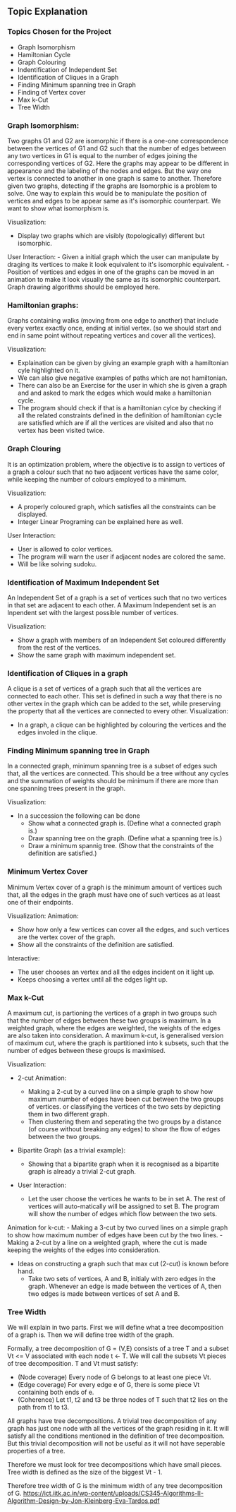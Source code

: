 ## Topic Explanation

### Topics Chosen for the Project
- Graph Isomorphism
- Hamiltonian Cycle
- Graph Colouring
- Indentification of Independent Set
- Identification of Cliques in a Graph
- Finding Minimum spanning tree in Graph
- Finding of Vertex cover
- Max k-Cut
- Tree Width

### Graph Isomorphism:
Two graphs G1 and G2 are isomorphic if there is a one-one correspondence between the vertices of G1 and G2 
such that the number of edges between any two vertices in G1 is equal to the number of edges joining the corresponding 
vertices of G2. Here the graphs may appear to be different in appearance and the labeling of the nodes and edges. But the way one vertex is connected to another in one graph is same to another. Therefore given two graphs, detecting if the graphs are Isomorphic is a problem to solve.
One way to explain this would be to manipulate the position of vertices and edges to be appear same as it's isomorphic counterpart.
We want to show what isomorphism is.

Visualization:
- Display two graphs which are visibly (topologically) different but isomorphic.

User Interaction:
	- Given a initial graph which the user can manipulate by draging its vertices to make it look equivalent to it's isomorphic equivalent.
	- Position of vertices and edges in one of the graphs can be moved in an animation to make it look visually the same as
  	  its isomorphic counterpart. Graph drawing algorithms should be employed here.

### Hamiltonian graphs:
Graphs containing walks (moving from one edge to another) that include every vertex exactly once, ending at
initial vertex. (so we should start and end in same point without repeating vertices and cover all the vertices).

Visualization:
- Explaination can be given by giving an example graph with a hamiltonian cyle highlighted on it.
- We can also give negative examples of paths which are not hamiltonian.
- There can also be an Exercise for the user in which she is given a graph and and asked to mark the edges which would make a hamiltonian cycle.
- The program should check if that is a hamiltonian cylce by checking if all the related constraints defined in the definition 
  of hamiltonian cycle are satisfied which are if all the vertices are visited and also that no vertex has been visited twice. 

### Graph Clouring
It is an optimization problem, where the objective is to assign to vertices of a graph a colour such that no two adjacent vertices
have the same color, while keeping the number of colours employed to a minimum.

Visualization: 
- A properly coloured graph, which satisfies all the constraints can be displayed.
- Integer Linear Programing can be explained here as well.

User Interaction:
- User is allowed to color vertices.
- The program will warn the user if adjacent nodes are colored the same.
- Will be like solving sudoku.

### Identification of Maximum Independent Set
An Independent Set of a graph is a set of vertices such that no two vertices in that set are adjacent to each other.
A Maximum Independent set is an Inpendent set with the largest possible number of vertices.

Visualization:
- Show a graph with members of an Independent Set coloured differently from the rest of the vertices.
- Show the same graph with maximum independent set.

### Identification of Cliques in a graph
A clique is a set of vertices of a graph such that all the vertices are
connected to each other. This set is defined in such a way that there is no
other vertex in the graph which can be added to the set, while preserving the
property that all the vertices are connected to every other.
Visualization: 
- In a graph, a clique can be highlighted by colouring the vertices and the edges involed in the clique.

### Finding Minimum spanning tree in Graph
In a connected graph, minimum spanning tree is a subset of edges such that, all the vertices are connected. This should be a tree
without any cycles and the summation of weights should be minimum if there are more than one spanning trees present in the graph.

Visualization:
- In a succession the following can be done
	- Show what a connected graph is. (Define what a connected graph is.)
	- Draw spanning tree on the graph. (Define what a spanning tree is.)
	- Draw a minimum spannig tree. (Show that the constraints of the definition are satisfied.)

### Minimum Vertex Cover
Minimum Vertex cover of a graph is the minimum amount of vertices such that, all the edges in the graph 
must have one of such vertices as at least one of their endpoints.

Visualization:
Animation:
- Show how only a few vertices can cover all the edges, and such vertices are the vertex cover of the graph.
- Show all the constraints of the definition are satisfied.

Interactive:
- The user chooses an vertex and all the edges incident on it light up.
- Keeps choosing a vertex until all the edges light up.


### Max k-Cut
A maximum cut, is partioning the vertices of a graph in two groups such that the number of edges between these two
groups is maximum. In a weighted graph, where the edges are weighted, the weights of the edges are also taken into consideration.
A maximum k-cut, is generalised version of maximum cut, where the graph is partitioned into k subsets, such that the number of
edges between these groups is maximised.

Visualization:

- 2-cut Animation:
	- Making a 2-cut by a curved line on a simple graph to show how maximum number of edges have been cut between the two groups of vertices.
	  or classifying the vertices of the two sets by depicting them in two different graph.
	- Then clustering them and seperating the two groups by a distance  (of course without breaking any edges) to show the flow of edges between 
  the two groups.

- Bipartite Graph (as a trivial example):
	- Showing that a bipartite graph when it is recognised as a bipartite graph is already a trivial 2-cut graph.

- User Interaction:
	- Let the user choose the vertices he wants to be in set A. The rest of vertices will auto-matically will be assigned to set B. 
	  The program will show the number of edges which flow between the two sets.
	
Animation for k-cut:
	- Making a 3-cut by two curved lines on a simple graph to show how maximum number of edges have been cut by the two lines.
	- Making a 2-cut by a line on a weighted graph, where the cut is made keeping the weights of the edges into consideration.

- Ideas on constructing a graph such that max cut (2-cut) is known before hand.
	- Take two sets of vertices, A and B, initialy with zero edges in the graph. 
  	  Whenever an edge is made between the vertices of A, then two edges is made between vertices of set A and B.


### Tree Width
We will explain in two parts. First we will define what a tree decomposition of
a graph is. Then we will define tree width of the graph.

Formally, a tree decomposition of G = (V,E) consists of a tree T and a subset Vt <= V associated with each
node t <- T. We will call the subsets Vt pieces of tree decomposition. T and Vt must satisfy:
- (Node coverage) Every node of G belongs to at least one piece Vt.
- (Edge coverage) For every edge e of G, there is some piece Vt containing both ends of e.
- (Coherence) Let t1, t2 and t3 be three nodes of T such that t2 lies on the path from t1 to t3.

All graphs have tree decompositions. A trivial tree decomposition of any graph has just one node with all
the vertices of the graph residing in it. It will satisfy all the conditions mentioned in the definition
of tree decomposition. But this trivial decomposition will not be useful as it will not
have seperable properties of a tree.

Therefore we must look for tree decompositions which have small pieces.
Tree width is defined as the size of the biggest Vt - 1.

Therefore tree width of G is the minimum width of any tree decomposition of G.
  https://ict.iitk.ac.in/wp-content/uploads/CS345-Algorithms-II-Algorithm-Design-by-Jon-Kleinberg-Eva-Tardos.pdf
